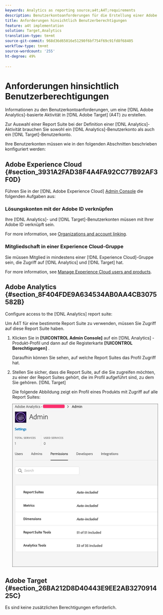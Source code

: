 ```yaml
---
keywords: Analytics as reporting source;a4t;A4T;requirements
description: Benutzerkontoanforderungen für die Erstellung einer Adobe Analytics-basierten Aktivität in Adobe Target (A4T).
title: Anforderungen hinsichtlich Benutzerberechtigungen
feature: a4t implementation
solution: Target,Analytics
translation-type: tm+mt
source-git-commit: 968d36d65016e51290f6bf754f69c91fd8f68405
workflow-type: tm+mt
source-wordcount: '255'
ht-degree: 49%

---
```



# Anforderungen hinsichtlich Benutzerberechtigungen

Informationen zu den Benutzerkontoanforderungen, um eine [!DNL Adobe Analytics]-basierte Aktivität in [!DNL Adobe Target] (A4T) zu erstellen.

Zur Auswahl einer Report Suite bei der Definition einer [!DNL Analytics]-Aktivität brauchen Sie sowohl ein [!DNL Analytics]-Benutzerkonto als auch ein [!DNL Target]-Benutzerkonto.

Ihre Benutzerkonten müssen wie in den folgenden Abschnitten beschrieben konfiguriert werden:

## Adobe Experience Cloud {#section_3931A2FAD38F4A4FA92CC77B92AF3F0D}

Führen Sie in der [!DNL Adobe Experience Cloud] [Admin Console](https://adminconsole.adobe.com) die folgenden Aufgaben aus:

### Lösungskonten mit der Adobe ID verknüpfen

Ihre [!DNL Analytics]- und [!DNL Target]-Benutzerkonten müssen mit Ihrer Adobe ID verknüpft sein.

For more information, see [Organizations and account linking](https://docs.adobe.com/help/en/core-services/interface/manage-users-and-products/organizations.html).

### Mitgliedschaft in einer Experience Cloud-Gruppe

Sie müssen Mitglied in mindestens einer [!DNL Experience Cloud]-Gruppe sein, die Zugriff auf [!DNL Analytics] und [!DNL Target] hat.

For more information, see [Manage Experience Cloud users and products](https://experienceleague.adobe.com/docs/core-services/interface/manage-users-and-products/admin-getting-started.html).

## Adobe Analytics {#section_8F404FDE9A634534AB0AA4CB3075582B}

Configure access to the [!DNL Analytics] report suite:

Um A4T für eine bestimmte Report Suite zu verwenden, müssen Sie Zugriff auf diese Report Suite haben.

1. Klicken Sie in **[!UICONTROL Admin Console]** auf ein [!DNL Analytics] -Produkt-Profil und dann auf die Registerkarte **[!UICONTROL Berechtigungen]** .

   Daraufhin können Sie sehen, auf welche Report Suites das Profil Zugriff hat.

1. Stellen Sie sicher, dass die Report Suite, auf die Sie zugreifen möchten, zu einer der Report Suites gehört, die im Profil aufgeführt sind, zu dem Sie gehören. [!DNL Target]

   Die folgende Abbildung zeigt ein Profil eines Produkts mit Zugriff auf alle Report Suites:

   ![Admin Console, Registerkarte Berechtigung](/help/c-integrating-target-with-mac/a4t/assets/permissions-tab.png)

## Adobe Target {#section_26BA212D8D40443E9EE2AB327091425C}

Es sind keine zusätzlichen Berechtigungen erforderlich.
